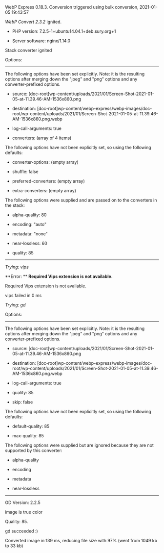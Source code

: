 WebP Express 0.18.3. Conversion triggered using bulk conversion, 2021-01-05 19:43:57

*WebP Convert 2.3.2*  ignited.
- PHP version: 7.2.5-1+ubuntu14.04.1+deb.sury.org+1
- Server software: nginx/1.14.0

Stack converter ignited

Options:
------------
The following options have been set explicitly. Note: it is the resulting options after merging down the "jpeg" and "png" options and any converter-prefixed options.
- source: [doc-root]wp-content/uploads/2021/01/Screen-Shot-2021-01-05-at-11.39.46-AM-1536x860.png
- destination: [doc-root]wp-content/webp-express/webp-images/doc-root/wp-content/uploads/2021/01/Screen-Shot-2021-01-05-at-11.39.46-AM-1536x860.png.webp
- log-call-arguments: true
- converters: (array of 4 items)

The following options have not been explicitly set, so using the following defaults:
- converter-options: (empty array)
- shuffle: false
- preferred-converters: (empty array)
- extra-converters: (empty array)

The following options were supplied and are passed on to the converters in the stack:
- alpha-quality: 80
- encoding: "auto"
- metadata: "none"
- near-lossless: 60
- quality: 85
------------


*Trying: vips* 

**Error: ** **Required Vips extension is not available.** 
Required Vips extension is not available.
vips failed in 0 ms

*Trying: gd* 

Options:
------------
The following options have been set explicitly. Note: it is the resulting options after merging down the "jpeg" and "png" options and any converter-prefixed options.
- source: [doc-root]wp-content/uploads/2021/01/Screen-Shot-2021-01-05-at-11.39.46-AM-1536x860.png
- destination: [doc-root]wp-content/webp-express/webp-images/doc-root/wp-content/uploads/2021/01/Screen-Shot-2021-01-05-at-11.39.46-AM-1536x860.png.webp
- log-call-arguments: true
- quality: 85
- skip: false

The following options have not been explicitly set, so using the following defaults:
- default-quality: 85
- max-quality: 85

The following options were supplied but are ignored because they are not supported by this converter:
- alpha-quality
- encoding
- metadata
- near-lossless
------------

GD Version: 2.2.5
image is true color
Quality: 85. 
gd succeeded :)

Converted image in 139 ms, reducing file size with 97% (went from 1049 kb to 33 kb)
